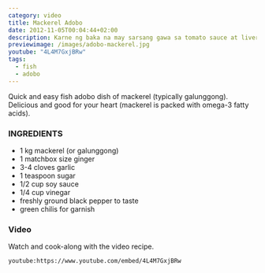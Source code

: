```yaml
---
category: video
title: Mackerel Adobo
date: 2012-11-05T00:04:44+02:00
description: Karne ng baka na may sarsang gawa sa tomato sauce at liver spread
previewimage: /images/adobo-mackerel.jpg
youtube: "4L4M7GxjBRw"
tags:
  - fish
  - adobo
---
```


Quick and easy fish adobo dish of mackerel (typically galunggong). Delicious and good for your heart (mackerel is packed with omega-3 fatty acids).

### INGREDIENTS
* 1 kg mackerel (or galunggong)
* 1 matchbox size ginger
* 3-4 cloves garlic
* 1 teaspoon sugar
* 1/2 cup soy sauce
* 1/4 cup vinegar
* freshly ground black pepper to taste
* green chilis for garnish

### Video
Watch and cook-along with the video recipe.

`youtube:https://www.youtube.com/embed/4L4M7GxjBRw`